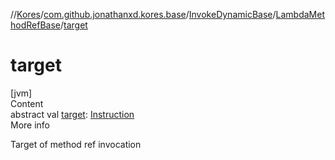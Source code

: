 //[Kores](../../../index.md)/[com.github.jonathanxd.kores.base](../../index.md)/[InvokeDynamicBase](../index.md)/[LambdaMethodRefBase](index.md)/[target](target.md)



# target  
[jvm]  
Content  
abstract val [target](target.md): [Instruction](../../../com.github.jonathanxd.kores/-instruction/index.md)  
More info  


Target of method ref invocation

  



